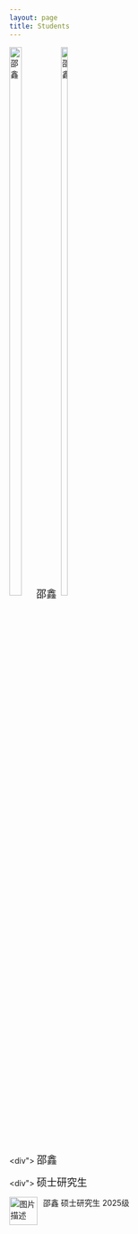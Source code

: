 ```yaml
---
layout: page
title: Students
---
```


<div style="display: inline-block;">
  <img src="https://github.com/user-attachments/assets/1daff0d0-ac71-4ec1-b012-9f313b756c02" alt="邵鑫" style="width: 50%;vertical-align: middle;" />
  <span style="vertical-align: left;font-size: 18px;">
  邵鑫
  </span>
</div>

<div style="display: inline-block;">
  <img src="https://github.com/user-attachments/assets/1daff0d0-ac71-4ec1-b012-9f313b756c02" alt="邵鑫" style="width: 50%;vertical-align: middle;" />
</div>

<div">
  <span style="vertical-align: left;font-size: 18px;">
  邵鑫
  </span>
</div>

<div">
  <span style="vertical-align: left;font-size: 18px;">
  硕士研究生
  </span>
</div>


<div>
  <img src="https://github.com/user-attachments/assets/1daff0d0-ac71-4ec1-b012-9f313b756c02" alt="图片描述" style="float: left; width: 50px; margin-right: 10px;">
  <div style="display: inline;">邵鑫</div>
  <div style="display: inline;">硕士研究生</div>
  <div style="display: inline;">2025级</div>
</div>




